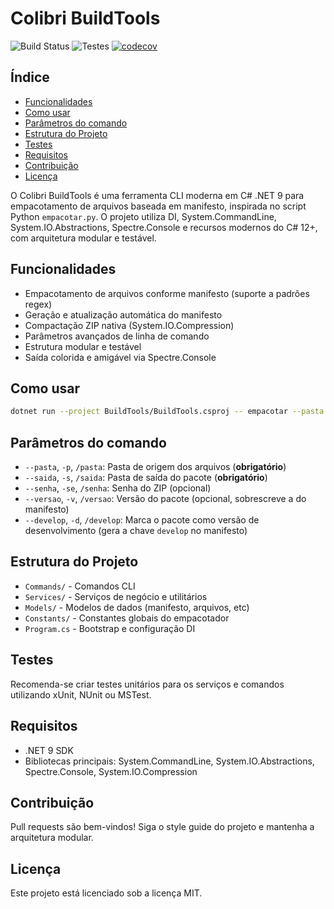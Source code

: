 # Colibri BuildTools

![Build Status](https://github.com/ColibriAgile/BuildTools/actions/workflows/build.yml/badge.svg?branch=master)
![Testes](https://github.com/ColibriAgile/BuildTools/actions/workflows/testes.yml/badge.svg?branch=master)
[![codecov](https://codecov.io/gh/ColibriAgile/BuildTools/graph/badge.svg?token=IURQ5VBDSW)](https://codecov.io/gh/ColibriAgile/BuildTools)

## Índice

- [Funcionalidades](#funcionalidades)
- [Como usar](#como-usar)
- [Parâmetros do comando](#parâmetros-do-comando)
- [Estrutura do Projeto](#estrutura-do-projeto)
- [Testes](#testes)
- [Requisitos](#requisitos)
- [Contribuição](#contribuição)
- [Licença](#licença)

O Colibri BuildTools é uma ferramenta CLI moderna em C# .NET 9 para empacotamento de arquivos baseada em manifesto, inspirada no script Python `empacotar.py`. O projeto utiliza DI, System.CommandLine, System.IO.Abstractions, Spectre.Console e recursos modernos do C# 12+, com arquitetura modular e testável.

## Funcionalidades

- Empacotamento de arquivos conforme manifesto (suporte a padrões regex)
- Geração e atualização automática do manifesto
- Compactação ZIP nativa (System.IO.Compression)
- Parâmetros avançados de linha de comando
- Estrutura modular e testável
- Saída colorida e amigável via Spectre.Console

## Como usar

```sh
dotnet run --project BuildTools/BuildTools.csproj -- empacotar --pasta <origem> --saida <destino> [--senha <senha>] [--versao <versao>] [--develop]
```

## Parâmetros do comando

- `--pasta`, `-p`, `/pasta`: Pasta de origem dos arquivos (**obrigatório**)
- `--saida`, `-s`, `/saida`: Pasta de saída do pacote (**obrigatório**)
- `--senha`, `-se`, `/senha`: Senha do ZIP (opcional)
- `--versao`, `-v`, `/versao`: Versão do pacote (opcional, sobrescreve a do manifesto)
- `--develop`, `-d`, `/develop`: Marca o pacote como versão de desenvolvimento (gera a chave `develop` no manifesto)

## Estrutura do Projeto

- `Commands/` - Comandos CLI
- `Services/` - Serviços de negócio e utilitários
- `Models/` - Modelos de dados (manifesto, arquivos, etc)
- `Constants/` - Constantes globais do empacotador
- `Program.cs` - Bootstrap e configuração DI

## Testes

Recomenda-se criar testes unitários para os serviços e comandos utilizando xUnit, NUnit ou MSTest.

## Requisitos

- .NET 9 SDK
- Bibliotecas principais: System.CommandLine, System.IO.Abstractions, Spectre.Console, System.IO.Compression

## Contribuição

Pull requests são bem-vindos! Siga o style guide do projeto e mantenha a arquitetura modular.

## Licença

Este projeto está licenciado sob a licença MIT.
